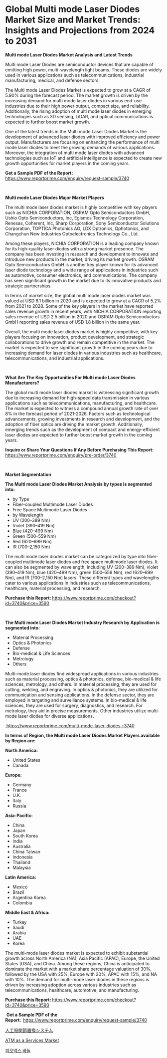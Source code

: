 <p><h1>Global Multi mode Laser Diodes Market Size and Market Trends: Insights and Projections from 2024 to 2031</h1></p><p><strong>Multi mode Laser Diodes Market Analysis and Latest Trends</strong></p>
<p><p>Multi mode Laser Diodes are semiconductor devices that are capable of emitting high power, multi-wavelength light beams. These diodes are widely used in various applications such as telecommunications, industrial manufacturing, medical, and defense sectors.</p><p>The Multi mode Laser Diodes Market is expected to grow at a CAGR of 5.90% during the forecast period. The market growth is driven by the increasing demand for multi mode laser diodes in various end-use industries due to their high power output, compact size, and reliability. Additionally, the rising adoption of multi mode laser diodes in emerging technologies such as 3D sensing, LiDAR, and optical communications is expected to further boost market growth.</p><p>One of the latest trends in the Multi mode Laser Diodes Market is the development of advanced laser diodes with improved efficiency and power output. Manufacturers are focusing on enhancing the performance of multi mode laser diodes to meet the growing demands of various applications. Moreover, the integration of multi mode laser diodes with advanced technologies such as IoT and artificial intelligence is expected to create new growth opportunities for market players in the coming years.</p></p>
<p><strong>Get a Sample PDF of the Report:&nbsp;</strong> <a href="https://www.reportprime.com/enquiry/request-sample/3740">https://www.reportprime.com/enquiry/request-sample/3740</a></p>
<p>&nbsp;</p>
<p><strong>Multi mode Laser Diodes Major Market Players</strong></p>
<p><p>The multi mode laser diodes market is highly competitive with key players such as NICHIA CORPORATION, OSRAM Opto Semiconductors GmbH, Ushio Opto Semiconductors, Inc, Egismos Technology Corporation, Renesas, Coherent, Inc, Sharp Corporation, Sony Semiconductor Solutions Corporation, TOPTICA Photonics AG, LDX Optronics, Qphotonics, and Changchun New Industries Optoelectronics Technology Co., Ltd.</p><p>Among these players, NICHIA CORPORATION is a leading company known for its high-quality laser diodes with a strong market presence. The company has been investing in research and development to innovate and introduce new products in the market, driving its market growth. OSRAM Opto Semiconductors GmbH is another key player known for its advanced laser diode technology and a wide range of applications in industries such as automotive, consumer electronics, and communications. The company has seen significant growth in the market due to its innovative products and strategic partnerships.</p><p>In terms of market size, the global multi mode laser diodes market was valued at USD 6.1 billion in 2020 and is expected to grow at a CAGR of 5.2% from 2021 to 2028. Some of the key players in the market have reported sales revenue growth in recent years, with NICHIA CORPORATION reporting sales revenue of USD 2.5 billion in 2020 and OSRAM Opto Semiconductors GmbH reporting sales revenue of USD 1.8 billion in the same year.</p><p>Overall, the multi mode laser diodes market is highly competitive, with key players focusing on innovation, product development, and strategic collaborations to drive growth and remain competitive in the market. The market is expected to see significant growth in the coming years due to increasing demand for laser diodes in various industries such as healthcare, telecommunications, and industrial applications.</p></p>
<p>&nbsp;</p>
<p><strong>What Are The Key Opportunities For Multi mode Laser Diodes Manufacturers?</strong></p>
<p><p>The global multi mode laser diodes market is witnessing significant growth due to increasing demand for high-speed data transmission in various applications such as telecommunications, manufacturing, and healthcare. The market is expected to witness a compound annual growth rate of over 8% in the forecast period of 2021-2026. Factors such as technological advancements, growing investments in research and development, and the adoption of fiber optics are driving the market growth. Additionally, emerging trends such as the development of compact and energy-efficient laser diodes are expected to further boost market growth in the coming years.</p></p>
<p><strong>Inquire or Share Your Questions If Any Before Purchasing This Report:</strong> <a href="https://www.reportprime.com/enquiry/pre-order/3740">https://www.reportprime.com/enquiry/pre-order/3740</a></p>
<p>&nbsp;</p>
<p><strong>Market Segmentation</strong></p>
<p><strong>The Multi mode Laser Diodes Market Analysis by types is segmented into:</strong></p>
<p><ul><li>by Type</li><li>Fiber-coupled Multimode Laser Diodes</li><li>Free Space Multimode Laser Diodes</li><li>by Wavelength</li><li>UV (200–389 Nm)</li><li>Violet (390–419 Nm)</li><li>Blue (420–499 Nm)</li><li>Green (500–559 Nm)</li><li>Red (620–699 Nm)</li><li>IR (700–2,150 Nm)</li></ul></p>
<p><p>The multi mode laser diodes market can be categorized by type into fiber-coupled multimode laser diodes and free space multimode laser diodes. It can also be segmented by wavelength, including UV (200–389 Nm), violet (390–419 Nm), blue (420–499 Nm), green (500–559 Nm), red (620–699 Nm), and IR (700–2,150 Nm) lasers. These different types and wavelengths cater to various applications in industries such as telecommunications, healthcare, material processing, and research.</p></p>
<p><strong>Purchase this Report:&nbsp;</strong><a href="https://www.reportprime.com/checkout?id=3740&price=3590">https://www.reportprime.com/checkout?id=3740&price=3590</a></p>
<p>&nbsp;</p>
<p><strong>The Multi mode Laser Diodes Market Industry Research by Application is segmented into:</strong></p>
<p><ul><li>Material Processing</li><li>Optics & Photonics</li><li>Defense</li><li>Bio-medical & Life Sciences</li><li>Metrology</li><li>Others</li></ul></p>
<p><p>Multi-mode laser diodes find widespread applications in various industries such as material processing, optics & photonics, defense, bio-medical & life sciences, metrology, and others. In material processing, they are used for cutting, welding, and engraving. In optics & photonics, they are utilized for communication and sensing applications. In the defense sector, they are employed in targeting and surveillance systems. In bio-medical & life sciences, they are used for surgery, diagnostics, and research. For metrology, they aid in precise measurements. Other industries utilize multi-mode laser diodes for diverse applications.</p></p>
<p><a href="https://www.reportprime.com/multi-mode-laser-diodes-r3740">&nbsp;https://www.reportprime.com/multi-mode-laser-diodes-r3740</a></p>
<p><strong>In terms of Region, the Multi mode Laser Diodes Market Players available by Region are:</strong></p>
<p>
    <p> <strong> North America: </strong>
        <ul>
            <li>United States</li>
            <li>Canada</li>
        </ul>
        </p> 
    <p> <strong> Europe: </strong>
        <ul>
            <li>Germany</li>
            <li>France</li>
            <li>U.K.</li>
            <li>Italy</li>
            <li>Russia</li>
        </ul>
        </p> 
    <p> <strong> Asia-Pacific: </strong>
        <ul>
            <li>China</li>
            <li>Japan</li>
            <li>South Korea</li>
            <li>India</li>
            <li>Australia</li>
            <li>China Taiwan</li>
            <li>Indonesia</li>
            <li>Thailand</li>
            <li>Malaysia</li>
        </ul>
        </p> 
    <p> <strong> Latin America: </strong>
        <ul>
            <li>Mexico</li>
            <li>Brazil</li>
            <li>Argentina Korea</li>
            <li>Colombia</li>
        </ul>
        </p> 
    <p> <strong> Middle East & Africa: </strong>
        <ul>
            <li>Turkey</li>
            <li>Saudi</li>
            <li>Arabia</li>
            <li>UAE</li>
            <li>Korea</li>
        </ul>
    </p>
    </p>
<p><p>The multi-mode laser diodes market is expected to exhibit substantial growth across North America (NA), Asia Pacific (APAC), Europe, the United States (USA), and China. Among these regions, China is anticipated to dominate the market with a market share percentage valuation of 30%, followed by the USA with 25%, Europe with 20%, APAC with 15%, and NA with 10%. The demand for multi-mode laser diodes in these regions is driven by increasing adoption across various industries such as telecommunications, healthcare, automotive, and manufacturing.</p></p>
<p><strong>Purchase this Report: </strong><a href="https://www.reportprime.com/checkout?id=3740&price=3590">https://www.reportprime.com/checkout?id=3740&price=3590</a></p>
<p>&nbsp;<strong>Get a Sample PDF of the Report:&nbsp;&nbsp;</strong><a href="https://www.reportprime.com/enquiry/request-sample/3740">https://www.reportprime.com/enquiry/request-sample/3740</a></p>
<p><strong></strong></p>
<p><p><a href="https://github.com/DanykaKilback/Market-Research-Report-List-1/blob/main/149558273124.md">人工股関節置換システム</a></p><p><a href="https://view.publitas.com/reportprime-1/atm-as-a-services-market-competitive-analysis-market-trends-and-forecast-to-2031/">ATM as a Services Market</a></p><p><a href="https://github.com/laholand/Market-Research-Report-List-4/blob/main/101847677798.md">피오넥스 바늘</a></p></p>